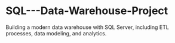 # SQL---Data-Warehouse-Project
Building a modern data warehouse with SQL Server, including ETL processes, data modeling, and analytics.

